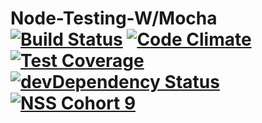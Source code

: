 # Node-Testing-W/Mocha [![Build Status](https://travis-ci.org/james-logan/nodetesting-mocha.svg?branch=master)](https://travis-ci.org/james-logan/nodetesting-mocha) [![Code Climate](https://codeclimate.com/github/james-logan/nodetesting-mocha/badges/gpa.svg)](https://codeclimate.com/github/james-logan/nodetesting-mocha) [![Test Coverage](https://codeclimate.com/github/james-logan/nodetesting-mocha/badges/coverage.svg)](https://codeclimate.com/github/james-logan/nodetesting-mocha/coverage) [![devDependency Status](https://david-dm.org/james-logan/nodetesting-mocha/dev-status.svg)](https://david-dm.org/james-logan/nodetesting-mocha#info=devDependencies) [![NSS Cohort 9](https://img.shields.io/badge/NSS-Cohort%209-ff69b4.svg)](http://nashvillesoftwareschool.com)

